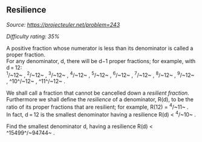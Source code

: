 Resilience
----------

*Source: https://projecteuler.net/problem=243*


*Difficulty rating: 35%*

A positive fraction whose numerator is less than its denominator is
called a proper fraction.\
 For any denominator, d, there will be d−1 proper fractions; for
example, with d = 12:\
<sup>1</sup>/~12~ , <sup>2</sup>/~12~ , <sup>3</sup>/~12~ , <sup>4</sup>/~12~ , <sup>5</sup>/~12~ , <sup>6</sup>/~12~ ,
<sup>7</sup>/~12~ , <sup>8</sup>/~12~ , <sup>9</sup>/~12~ , ^10^/~12~ , ^11^/~12~ .

We shall call a fraction that cannot be cancelled down a *resilient
fraction*.\
 Furthermore we shall define the *resilience* of a denominator, R(d), to
be the ratio of its proper fractions that are resilient; for example,
R(12) = <sup>4</sup>/~11~ .\
 In fact, d = 12 is the smallest denominator having a resilience R(d) \<
<sup>4</sup>/~10~ .

Find the smallest denominator d, having a resilience R(d) \<
^15499^/~94744~ .
